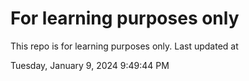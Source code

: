# For learning purposes only
This repo is for learning purposes only.
Last updated at

Tuesday, January 9, 2024 9:49:44 PM

